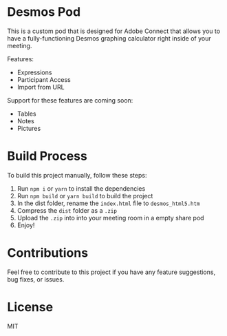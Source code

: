 # Desmos Pod
This is a custom pod that is designed for Adobe Connect that allows you to have a fully-functioning Desmos graphing calculator right inside of your meeting.

Features:
- Expressions
- Participant Access
- Import from URL

Support for these features are coming soon:
- Tables
- Notes
- Pictures

# Build Process
To build this project manually, follow these steps:
1. Run ``npm i`` or ``yarn`` to install the dependencies
2. Run ``npm build`` or ``yarn build`` to build the project
3. In the dist folder, rename the ``index.html`` file to ``desmos_html5.htm``
4. Compress the ``dist`` folder as a ``.zip`` 
5. Upload the ``.zip`` into into your meeting room in a empty share pod
6. Enjoy!

# Contributions
Feel free to contribute to this project if you have any feature suggestions, bug fixes, or issues.

# License
MIT